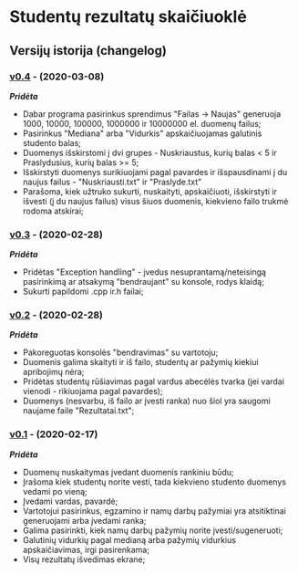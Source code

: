 # Studentų rezultatų skaičiuoklė

## Versijų istorija (changelog)

### [v0.4]() - (2020-03-08)

***Pridėta***

- Dabar programa pasirinkus sprendimus "Failas -> Naujas" generuoja 1000, 10000, 100000, 1000000 ir 10000000 el. duomenų failus;
- Pasirinkus "Mediana" arba "Vidurkis" apskaičiuojamas galutinis studento balas;
- Duomenys išskirstomi į dvi grupes - Nuskriaustus, kurių balas < 5 ir Praslydusius, kurių balas >= 5;
- Išskirstyti duomenys surikiuojami pagal pavardes ir išspausdinami į du naujus failus - "Nuskriausti.txt" ir "Praslyde.txt"
- Parašoma, kiek užtruko sukurti, nuskaityti, apskaičiuoti, išskirstyti ir išvesti (į du naujus failus) visus šiuos duomenis, kiekvieno   failo trukmė rodoma atskirai;


### [v0.3](https://github.com/GudUgne/Objektinis02/releases/tag/v0.3) - (2020-02-28)

***Pridėta***

- Pridėtas "Exception handling" - įvedus nesuprantamą/neteisingą pasirinkimą ar atsakymą "bendraujant" su konsole, rodys klaidą;
- Sukurti papildomi .cpp ir.h failai;

### [v0.2](https://github.com/GudUgne/Objektinis02/releases/tag/v0.2) - (2020-02-28)

***Pridėta***

- Pakoreguotas konsolės "bendravimas" su vartotoju;
- Duomenis galima skaityti ir iš failo, studentų ar pažymių kiekiui apribojimų nėra;
- Pridėtas studentų rūšiavimas pagal vardus abecėlės tvarka (jei vardai vienodi - rikiuojama pagal pavardes);
- Duomenys (nesvarbu, iš failo ar įvesti ranka) nuo šiol yra saugomi naujame faile "Rezultatai.txt";

### [v0.1](https://github.com/GudUgne/Objektinis02/releases/tag/v.01) - (2020-02-17)

***Pridėta***

- Duomenų nuskaitymas įvedant duomenis rankiniu būdu;
- Įrašoma kiek studentų norite vesti, tada kiekvieno studento duomenys vedami po vieną;
- Įvedami vardas, pavardė;
- Vartotojui pasirinkus, egzamino ir namų darbų pažymiai yra atsitiktinai generuojami arba įvedami ranka;
- Galima pasirinkti, kiek namų darbų pažymių norite įvesti/sugeneruoti;
- Galutinių vidurkių pagal medianą arba pažymių vidurkius apskaičiavimas, irgi pasirenkama;
- Visų rezultatų išvedimas ekrane;

